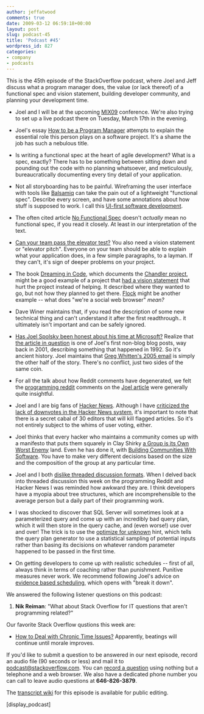 ```yaml
---
author: jeffatwood
comments: true
date: 2009-03-12 06:59:18+00:00
layout: post
slug: podcast-45
title: 'Podcast #45'
wordpress_id: 827
categories:
- company
- podcasts
---
```


This is the 45th episode of the StackOverflow podcast, where Joel and Jeff discuss what a program manager does, the value (or lack thereof) of a functional spec and vision statement, building developer community, and planning your development time.



	
  * Joel and I will be at the upcoming [MIX09](http://2009.visitmix.com/) conference. We're also trying to set up a live podcast there on Tuesday, March 17th in the evening.

	
  * Joel's essay [How to be a Program Manager](http://www.joelonsoftware.com/items/2009/03/09.html) attempts to explain the essential role this person plays on a software project. It's a shame the job has such a nebulous title.

	
  * Is writing a functional spec at the heart of agile development? What is a spec, exactly? There has to be something between sitting down and pounding out the code with no planning whatsoever, and meticulously, bureaucratically documenting every tiny detail of your application.

	
  * Not all storyboarding has to be painful. Wireframing the user interface with tools like [Balsamiq](http://www.balsamiq.com/) can take the pain out of a lightweight "functional spec". Describe every screen, and have some annotations about how stuff is supposed to work. I call this [UI-first software development](http://www.codinghorror.com/blog/archives/001091.html).

	
  * The often cited article [No Functional Spec](http://www.37signals.com/svn/archives/001050.php) doesn't _actually_ mean no functional spec, if you read it closely. At least in our interpretation of the text.

	
  * [Can your team pass the elevator test?](http://www.codinghorror.com/blog/archives/000962.html) You also need a vision statement or "elevator pitch". Everyone on your team should be able to explain what your application does, in a few simple paragraphs, to a layman. If they can't, it's sign of deeper problems on your project.

	
  * The book [Dreaming in Code](http://www.amazon.com/dp/1400082463/?tag=codinghorror-20), which documents the [Chandler project](http://chandlerproject.org/), might be a good example of a project that [had a vision statement](http://chandlerproject.org/vision) that hurt the project instead of helping. It described where they wanted to go, but not how they planned to get there. [Flock](http://flock.com/) might be another example -- what does "we're a social web browser" _mean?_

	
  * Dave Winer maintains that, if you read the description of some new technical thing and can't understand it after the first readthrough.. it ultimately isn't important and can be safely ignored.

	
  * [Has Joel Spolsky been honest about his time at Microsoft?](http://www.reddit.com/r/programming/comments/82s16/has_joel_spolsky_been_honest_about_his_time_at/) Realize that [the article in question](http://www.joelonsoftware.com/articles/TwoStories.html) is one of Joel's first non-blog blog posts, way back in 2001, describing something that happened in 1992. So it's ancient history. Joel maintains that [Greg Whitten's 2005 email](http://www.classiccmp.org/pipermail/cctech/2005-April/042999.html) is simply the other half of the story. There's no conflict, just two sides of the same coin.

	
  * For all the talk about how Reddit comments have degenerated, we felt the [programming reddit](http://www.reddit.com/r/programming/) comments on the [Joel article](http://www.reddit.com/r/programming/comments/82s16/has_joel_spolsky_been_honest_about_his_time_at/) were generally quite insightful.

	
  * Joel and I are big fans of [Hacker News](http://news.ycombinator.com/). Although I have [criticized the lack of downvotes in the Hacker News system](http://blog.stackoverflow.com/2009/03/the-value-of-downvoting-or-how-hacker-news-gets-it-wrong/), it's important to note that there is a secret cabal of 30 editors that will kill flagged articles. So it's not entirely subject to the whims of user voting, either.

	
  * Joel thinks that every hacker who maintains a community comes up with a manifesto that puts them squarely in Clay Shirky [a Group is its Own Worst Enemy](http://www.shirky.com/writings/group_enemy.html) land. Even he has done it, with [Building Communities With Software](http://www.joelonsoftware.com/articles/BuildingCommunitieswithSo.html). You have to make very different decisions based on the size and the composition of the group at any particular time.

	
  * Joel and I both [dislike threaded discussion formats](http://www.codinghorror.com/blog/archives/000733.html). When I delved back into threaded discussion this week on the programming Reddit and Hacker News I was reminded how awkward they are. I think developers have a myopia about tree structures, which are incomprehensible to the average person but a daily part of their programming work.

	
  * I was shocked to discover that SQL Server will sometimes look at a parameterized query and come up with an incredibly bad query plan, which it will then store in the query cache, and (even worse!) use over and over! The trick is to use the [optimize for unknown](http://blogs.msdn.com/sqlprogrammability/archive/2008/11/26/optimize-for-unknown-a-little-known-sql-server-2008-feature.aspx) hint, which tells the query plan generator to use a statistical sampling of potential inputs rather than basing its decisions on whatever random parameter happened to be passed in the first time.

	
  * On getting developers to come up with realistic schedules -- first of all, always think in terms of coaching rather than punishment. Punitive measures never work. We recommend following Joel's advice on [evidence based scheduling](http://www.joelonsoftware.com/items/2007/10/26.html), which opens with "break it down".


We answered the following listener questions on this podcast:

	
  1. **Nik Reiman**: "What about Stack Overflow for IT questions that aren't programming related?"


Our favorite Stack Overflow qustions this week are:

	
  * [How to Deal with Chronic Time Issues?](http://stackoverflow.com/questions/612892/how-to-deal-with-chronic-time-issues) Apparently, beatings will continue until morale improves.


If you'd like to submit a question to be answered in our next episode, record an audio file (90 seconds or less) and mail it to [podcast@stackoverflow.com](mailto:podcast@stackoverflow.com). You can [record a question](http://blog.stackoverflow.com/index.php/2008/05/recording-podcast-questions-using-your-telephone/) using nothing but a telephone and a web browser. We also have a
dedicated phone number you can call to leave audio questions at **646-826-3879**.

The [transcript wiki](https://stackoverflow.fogbugz.com/default.asp?W29035) for this episode is available for public editing.

[display_podcast]

